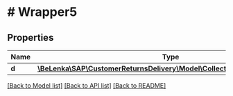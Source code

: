 # # Wrapper5

## Properties

Name | Type | Description | Notes
------------ | ------------- | ------------- | -------------
**d** | [**\BeLenka\SAP\CustomerReturnsDelivery\Model\CollectionOfDeliveryMessage**](CollectionOfDeliveryMessage.md) |  | [optional]

[[Back to Model list]](../../README.md#models) [[Back to API list]](../../README.md#endpoints) [[Back to README]](../../README.md)
